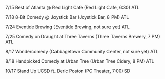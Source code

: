 7/15 Best of Atlanta @ Red Light Cafe (Red Light Cafe, 6:30) ATL

7/18 8-Bit Comedy @ Joystick Bar (Joystick Bar, 8 PM) ATL

7/24 Eventide Brewing (Eventide Brewing, not sure yet) ATL

7/25 Comedy on Draught at Three Taverns (Three Taverns Brewery, 7 PM) ATL

8/17 Wondercomedy (Cabbagetown Community Center, not sure yet) ATL

8/18 Handpicked Comedy at Urban Tree (Urban Tree Cidery, 8 PM) ATL

10/17 Stand Up UCSD ft. Deric Poston (PC Theater, 7:00) SD
